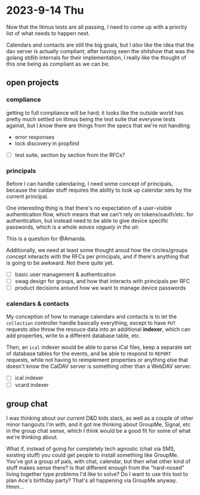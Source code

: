 # 2023-9-14 Thu

Now that the litmus tests are all passing, I need to come up with a priority list of what needs to happen next.

Calendars and contacts are still the big goals, but I _also_ like the idea that the dav server is actually compliant; after having seen the shitshow that was the golang stdlib internals for their implementation, I really like the thought of this one being as compliant as we can be.

## open projects

### compliance

getting to full compliance will be hard; it looks like the outside world has pretty much settled on litmus being the test suite that everyone tests against, but I _know_ there are things from the specs that we're not handling:

- error responses
- lock discovery in propfind

- [ ] test suite, section by section from the RFCs?

### principals

Before I can handle calendaring, I need some concept of principals, because the caldav stuff requires the ability to look up calendar sets by the current principal.

One interesting thing is that there's no expectation of a user-visible authentication flow, which means that we can't rely on tokens/oauth/etc. for authentication, but instead need to be able to give device specific passwords, which is a whole _waves vaguely in the air_.

This is a question for @Amanda.

Additionally, we need at least some thought aroud how the circles/groups concept interacts with the RFCs per principals, and if there's anything that is going to be awkward. Not there quite yet.

- [ ] basic user management & authentication
- [ ] swag design for groups, and how that interacts with principals per RFC
- [ ] product decisions around how we want to manage device passwords

### calendars & contacts

My conception of how to manage calendars and contacts is to let the `collection` controller handle basically everything, except to have `PUT` requests _also_ throw the resouce data into an additional **indexer**, which can add properties, write to a different database table, etc.

Then, an `ical` indexer would be able to parse iCal files, keep a separate set of database tables for the events, and be able to respond to `REPORT` requests, while not having to reimplement properties or anything else that doesn't know the CalDAV server is something other than a WebDAV server.

- [ ] ical indexer
- [ ] vcard indexer

## group chat

I was thinking about our current D&D kids slack, as well as a couple of other minor hangouts I'm with, and it got me thinking about GroupMe, Signal, etc in the group chat sense, which I think would be a good fit for some of what we're thinking about.

What if, instead of going for completely tech agnostic (chat via SMS, existing stuff) you could get people to install something like GroupMe. You've got a group of pals, with chat, calendar, but then what other kind of stuff makes sense there? Is that different enough from the "hard-nosed" living together type problems I'd like to solve? Do I want to use this tool to plan Ace's birthday party? That's all happening via GroupMe anyway. Hmm...
